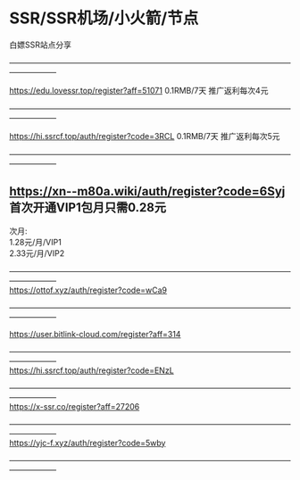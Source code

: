 # SSR/SSR机场/小火箭/节点
白嫖SSR站点分享

——————————————————————————————————————————   

https://edu.lovessr.top/register?aff=51071     0.1RMB/7天    推广返利每次4元 
                                          
—————————————————————————————————————————— 

https://hi.ssrcf.top/auth/register?code=3RCL  0.1RMB/7天    推广返利每次5元 
                                          
—————————————————————————————————————————— 

##  https://xn--m80a.wiki/auth/register?code=6Syj 首次开通VIP1包月只需0.28元 	
   次月:<br>
   1.28元/月/VIP1		<br>
   2.33元/月/VIP2  <br>


——————————————————————————————————————————   <br>
https://ottof.xyz/auth/register?code=wCa9

——————————————————————————————————————————   

https://user.bitlink-cloud.com/register?aff=314

——————————————————————————————————————————   
https://hi.ssrcf.top/auth/register?code=ENzL


——————————————————————————————————————————   
https://x-ssr.co/register?aff=27206

——————————————————————————————————————————   
https://yjc-f.xyz/auth/register?code=5wby



——————————————————————————————————————————   




